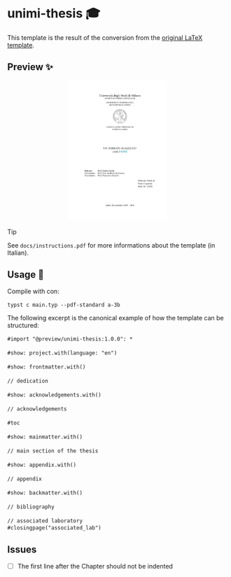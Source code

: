 # unimi-thesis 🎓

This template is the result of the conversion from the [original LaTeX template](https://www.overleaf.com/project/641879675262cde2a670826b).

## Preview ✨

<p align="center">
  <img alt="Frontispiece/First page" src="thumbnail.png" width="45%">
</p>

> [!TIP]
> See `docs/instructions.pdf` for more informations about the template (in Italian).

## Usage 🚀

Compile with con:

```shell
typst c main.typ --pdf-standard a-3b
```

The following excerpt is the canonical example of how the template can be structured:

```typ
#import "@preview/unimi-thesis:1.0.0": *

#show: project.with(language: "en")

#show: frontmatter.with()

// dedication

#show: acknowledgements.with()

// acknowledgements

#toc

#show: mainmatter.with()

// main section of the thesis

#show: appendix.with()

// appendix

#show: backmatter.with()

// bibliography

// associated laboratory
#closingpage("associated_lab")

```

## Issues 

- [ ] The first line after the Chapter should not be indented

